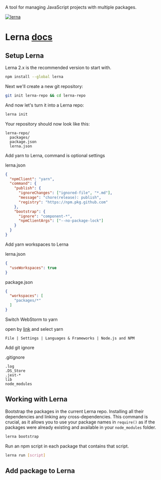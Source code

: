 A tool for managing JavaScript projects with multiple packages.

[![lerna](https://img.shields.io/badge/maintained%20with-lerna-cc00ff.svg)](https://lerna.js.org/)

# Lerna [docs](https://github.com/lerna/lerna#about) 


## Setup Lerna

Lerna 2.x is the recommended version to start with.

```bash
npm install --global lerna
```

Next we'll create a new git repository:

```bash
git init lerna-repo && cd lerna-repo
```

And now let's turn it into a Lerna repo:

```bash
lerna init
```

Your repository should now look like this:

```
lerna-repo/
  packages/
  package.json
  lerna.json
```

Add yarn to Lerna, command is optional settings

lerna.json
```json
{
  "npmClient": "yarn",
  "command": {
    "publish": {
      "ignoreChanges": ["ignored-file", "*.md"],
      "message": "chore(release): publish",
      "registry": "https://npm.pkg.github.com"
    },
    "bootstrap": {
      "ignore": "component-*",
      "npmClientArgs": ["--no-package-lock"]
    }
  }
}
```

Add yarn workspaces to Lerna

lerna.json
```json
{
  "useWorkspaces": true
}
```

package.json
```json
{
  "workspaces": [
    "packages/*"
  ]
}
```

Switch WebStorm to yarn

open by [link](jetbrains://WebStorm/settings?name=Languages+%26+Frameworks--Node.js+and+NPM) and select yarn
```
File | Settings | Languages & Frameworks | Node.js and NPM
```

Add git ignore

.gitignore
```
.log
.DS_Store
.jest-*
lib
node_modules
```

## Working with Lerna

Bootstrap the packages in the current Lerna repo. 
Installing all their dependencies and linking any cross-dependencies.
This command is crucial, as it allows you to use your package names in `require()`
as if the packages were already existing and available in your `node_modules` folder.

```bash
lerna bootstrap
```

Run an npm script in each package that contains that script.

```bash
lerna run [script]
```

## Add package to Lerna
